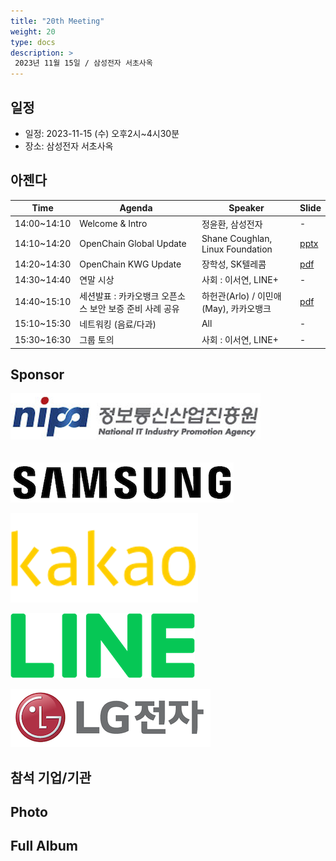 ```yaml
---
title: "20th Meeting"
weight: 20
type: docs
description: >
 2023년 11월 15일 / 삼성전자 서초사옥
---
```


## 일정

* 일정: 2023-11-15 (수) 오후2시~4시30분
* 장소: 삼성전자 서초사옥

## 아젠다

| Time | Agenda           | Speaker | Slide |
|----|-----------------|------|------|
| 14:00~14:10 | Welcome & Intro | 정윤환, 삼성전자 |  -  |
| 14:10~14:20 | OpenChain Global Update  | 	Shane Coughlan, Linux Foundation | [pptx](./korea-work-group-2023-11-15.pptx) |
| 14:20~14:30 | OpenChain KWG Update  | 장학성, SK텔레콤 | [pdf](./OpenChain_Korea_update_20231115.pdf)  |
| 14:30~14:40 | 연말 시상 | 사회 : 이서연, LINE+ |  -  |
| 14:40~15:10 | 세션발표 : 카카오뱅크 오픈소스 보안 보증 준비 사례 공유  | 하헌관(Arlo) / 이민애(May), 카카오뱅크 | [pdf](./카카오뱅크_ISO18974_준수_사례_소개.pdf)  |
| 15:10~15:30 | 네트워킹 (음료/다과)  | All | -  |
| 15:30~16:30 | 그룹 토의 | 사회 : 이서연, LINE+ |  -  |

## Sponsor

![](nipg-logo.png)
<br>
<br>
<br>
![](samsung.png)

![](kakao.png)

![](line.png)


![](lge.png)

## 참석 기업/기관


## Photo



## Full Album

